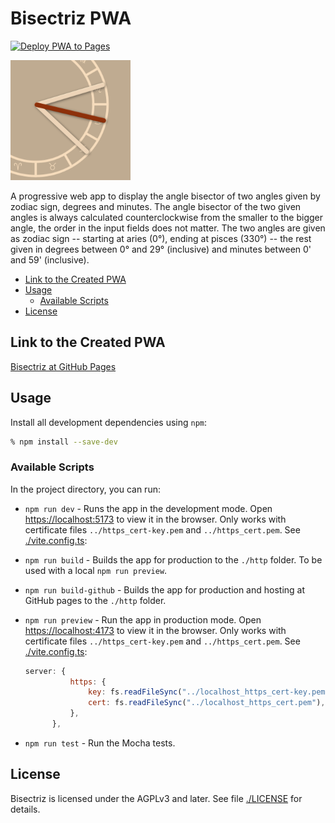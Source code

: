 # Bisectriz PWA

[![Deploy PWA to Pages](https://github.com/Release-Candidate/Bisectriz/actions/workflows/pages.yaml/badge.svg)](https://github.com/Release-Candidate/Bisectriz/actions/workflows/pages.yaml)

![Bisectriz logo](./public/icons/icon-192.png)

A progressive web app to display the angle bisector of two angles given by zodiac sign, degrees and minutes.
The angle bisector of the two given angles is always calculated counterclockwise from the smaller to the bigger angle, the order in the input fields does not matter. The two angles are given as zodiac sign -- starting at aries (0°), ending at pisces (330°) -- the rest given in degrees between 0° and 29° (inclusive) and minutes between 0' and 59' (inclusive).

- [Link to the Created PWA](#link-to-the-created-pwa)
- [Usage](#usage)
  - [Available Scripts](#available-scripts)
- [License](#license)

## Link to the Created PWA

[Bisectriz at GitHub Pages](https://release-candidate.github.io/Bisectriz/)

## Usage

Install all development dependencies using `npm`:

```bash
% npm install --save-dev
```

### Available Scripts

In the project directory, you can run:

- `npm run dev` - Runs the app in the development mode. Open [https://localhost:5173](https://localhost:5173) to view it in the browser. Only works with certificate files `../https_cert-key.pem` and `../https_cert.pem`. See [./vite.config.ts](./vite.config.ts):
- `npm run build` - Builds the app for production to the `./http` folder. To be used with a local `npm run preview`.
- `npm run build-github` - Builds the app for production and hosting at GitHub pages to the `./http` folder.
- `npm run preview` - Run the app in production mode. Open [https://localhost:4173](https://localhost:4173) to view it in the browser. Only works with certificate files `../https_cert-key.pem` and `../https_cert.pem`. See [./vite.config.ts](./vite.config.ts):

  ```javascript
  server: {
            https: {
                key: fs.readFileSync("../localhost_https_cert-key.pem"),
                cert: fs.readFileSync("../localhost_https_cert.pem"),
            },
        },
  ```

- `npm run test` - Run the Mocha tests.

## License

Bisectriz is licensed under the AGPLv3 and later. See file [./LICENSE](./LICENSE) for details.
